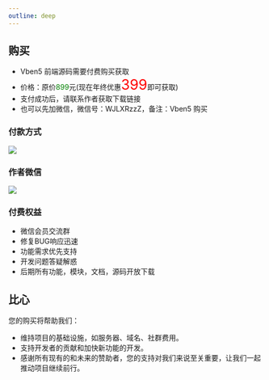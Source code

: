 ```yaml
---
outline: deep
---
```


## 购买
* Vben5 前端源码需要付费购买获取
* 价格：原价<span style="color:green;font-size:14px;">899</span>元(现在年终优惠<span style="color:red;font-size:28px;">399</span>即可获取)
* 支付成功后，请联系作者获取下载链接
* 也可以先加微信，微信号：WJLXRzzZ，备注：Vben5 购买

### 付款方式
![](https://lion-abp-pro.oss-cn-shenzhen.aliyuncs.com/foods/1865124ad6d3436b93815a33ce7efa78_donate.png)

### 作者微信
![](https://lion-abp-pro.oss-cn-shenzhen.aliyuncs.com/foods/aecf1b7ec766480a9ed515c9a1e057e2_wechat.png)

### 付费权益
* 微信会员交流群
* 修复BUG响应迅速
* 功能需求优先支持
* 开发问题答疑解惑
* 后期所有功能，模块，文档，源码开放下载


## 比心
您的购买将帮助我们：
- 维持项目的基础设施，如服务器、域名、社群费用。
- 支持开发者的贡献和加快新功能的开发。
- 感谢所有现有的和未来的赞助者，您的支持对我们来说至关重要，让我们一起推动项目继续前行。